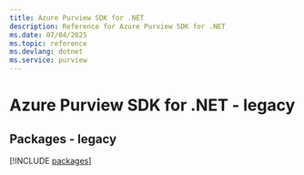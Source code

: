 ```yaml
---
title: Azure Purview SDK for .NET
description: Reference for Azure Purview SDK for .NET
ms.date: 07/04/2025
ms.topic: reference
ms.devlang: dotnet
ms.service: purview
---
```

# Azure Purview SDK for .NET - legacy
## Packages - legacy
[!INCLUDE [packages](purview-index.md)]